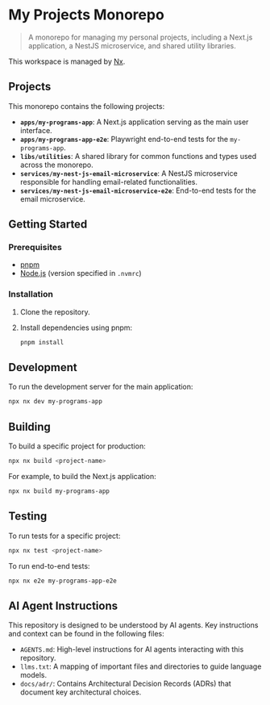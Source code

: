 # My Projects Monorepo

> A monorepo for managing my personal projects, including a Next.js application, a NestJS microservice, and shared utility libraries.

This workspace is managed by [Nx](https://nx.dev).

## Projects

This monorepo contains the following projects:

- **`apps/my-programs-app`**: A Next.js application serving as the main user interface.
- **`apps/my-programs-app-e2e`**: Playwright end-to-end tests for the `my-programs-app`.
- **`libs/utilities`**: A shared library for common functions and types used across the monorepo.
- **`services/my-nest-js-email-microservice`**: A NestJS microservice responsible for handling email-related functionalities.
- **`services/my-nest-js-email-microservice-e2e`**: End-to-end tests for the email microservice.

## Getting Started

### Prerequisites

- [pnpm](https://pnpm.io/installation)
- [Node.js](https://nodejs.org/) (version specified in `.nvmrc`)

### Installation

1. Clone the repository.
2. Install dependencies using pnpm:

    ```sh
    pnpm install
    ```

## Development

To run the development server for the main application:

```sh
npx nx dev my-programs-app
```

## Building

To build a specific project for production:

```sh
npx nx build <project-name>
```

For example, to build the Next.js application:

```sh
npx nx build my-programs-app
```

## Testing

To run tests for a specific project:

```sh
npx nx test <project-name>
```

To run end-to-end tests:

```sh
npx nx e2e my-programs-app-e2e
```

## AI Agent Instructions

This repository is designed to be understood by AI agents. Key instructions and context can be found in the following files:

- `AGENTS.md`: High-level instructions for AI agents interacting with this repository.
- `llms.txt`: A mapping of important files and directories to guide language models.
- `docs/adr/`: Contains Architectural Decision Records (ADRs) that document key architectural choices.
